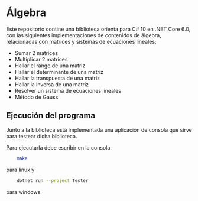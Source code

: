 # Álgebra

Este repositorio contine una biblioteca orienta para C# 10 en .NET Core 6.0, con las siguientes implementaciones de contenidos de álgebra, relacionadas con matrices y sistemas de ecuaciones lineales:

- Sumar 2 matrices
- Multiplicar 2 matrices
- Hallar el rango de una matriz
- Hallar el determinante de una matriz
- Hallar la transpuesta de una matriz
- Hallar la inversa de una matriz
- Resolver un sistema de ecuaciones lineales
- Método de Gauss

## Ejecución del programa

Junto a la biblioteca está implementada una aplicación de consola que sirve para testear dicha biblioteca.

Para ejecutarla debe escribir en la consola:
```bash
    make
```
para linux y

```bash
    dotnet run --project Tester
```

para windows.
